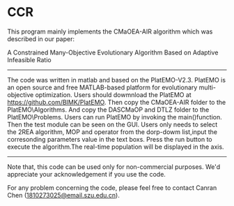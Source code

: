 # CCR
This program mainly implements the CMaOEA-AIR algorithm which was described in our paper:

A Constrained Many-Objective Evolutionary Algorithm Based on Adaptive Infeasible Ratio


**************************************************************************************************************************************

The code was written in matlab and based on the PlatEMO-V2.3. PlatEMO is an open source and 
free MATLAB-based platform for evolutionary multi-objective optimization. 
Users should dowmnload the PlatEMO at https://github.com/BIMK/PlatEMO.
Then copy the CMaOEA-AIR folder to the PlatEMO\Algorithms\. And copy the DASCMaOP and DTLZ folder to the PlatEMO\Problems\. Users can run PlatEMO by invoking the main()function.
Then the test module can be seen on the GUI. Users only needs to select the 2REA algorithm, 
MOP and operator from the dorp-dowm list,input the corresonding parameters value in the text boxs.
Press the run button to execute the algorithm.The real-time population will be displayed in the axis.

**************************************************************************************************************************************
 
Note that, this code can be used only for non-commercial purposes. 
We'd appreciate your acknowledgement if you use the code. 

For any problem concerning the code, please feel free to contact Canran Chen (1810273025@email.szu.edu.cn). 
